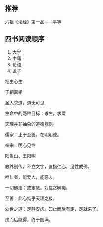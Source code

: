 

## 推荐
六祖《坛经》第一品——平等

## 四书阅读顺序

1. 大学
2. 中庸
3. 论语 
4. 孟子

相由心生

于相离相

圣人求道，道无可见

生命中的两种目标：求生，求爱

天理并非抽象的道德规则。

儒家：止于至善，在明明德。

禅宗：明心见性

陆象山、王阳明

教外别传，不立文字，直指仁心，见性成佛。

唯仁者，能爱人，能恶人。

一切佛法：戒定慧。对应贪嗔痴。

至善：此心纯乎天理之极。

处世之道：定静安虑。知止而后有定，定就来了。

虑而后能得，终于圆满。


